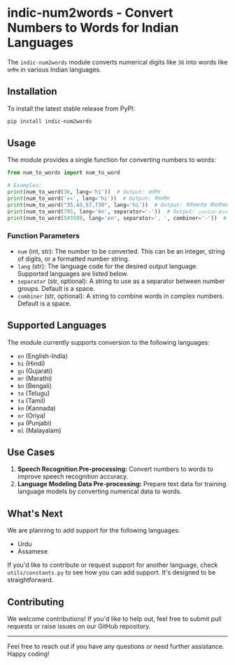 # indic-num2words - Convert Numbers to Words for Indian Languages

The `indic-num2words` module converts numerical digits like `36` into words like `छत्तीस` in various Indian languages.

## Installation

To install the latest stable release from PyPI:

```sh
pip install indic-num2words
```

## Usage

The module provides a single function for converting numbers to words:

```python
from num_to_words import num_to_word

# Examples:
print(num_to_word(36, lang='hi'))  # Output: छत्तीस
print(num_to_word('४५', lang='hi'))  # Output: पैंतालीस
print(num_to_word("35,43,57,730", lang='hi'))  # Output: पैंतीसकरोड़ तैंतालीसलाख सत्तावनहज़ार सातसौ तीस
print(num_to_word(795, lang='kn', separator='-'))  # Output: ಏಳುನೂರ-ತೊಂಬತ್ತೈದು
print(num_to_word(545589, lang='en', separator=', ', combiner='-'))  # Output: five-lakh, forty-five-thousand, five-hundred, eighty-nine
```

### Function Parameters

- `num` (int, str): The number to be converted. This can be an integer, string of digits, or a formatted number string.
- `lang` (str): The language code for the desired output language. Supported languages are listed below.
- `separator` (str, optional): A string to use as a separator between number groups. Default is a space.
- `combiner` (str, optional): A string to combine words in complex numbers. Default is a space.

## Supported Languages

The module currently supports conversion to the following languages:

- `en` (English-India)
- `hi` (Hindi)
- `gu` (Gujarati)
- `mr` (Marathi)
- `bn` (Bengali)
- `te` (Telugu)
- `ta` (Tamil)
- `kn` (Kannada)
- `or` (Oriya)
- `pa` (Punjabi)
- `ml` (Malayalam)

## Use Cases

1. **Speech Recognition Pre-processing:** Convert numbers to words to improve speech recognition accuracy.
2. **Language Modeling Data Pre-processing:** Prepare text data for training language models by converting numerical data to words.

## What's Next

We are planning to add support for the following languages:

- Urdu
- Assamese

If you'd like to contribute or request support for another language, check `utils/constants.py` to see how you can add support. It's designed to be straightforward.

## Contributing

We welcome contributions! If you'd like to help out, feel free to submit pull requests or raise issues on our GitHub repository.

---

Feel free to reach out if you have any questions or need further assistance. Happy coding!
